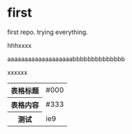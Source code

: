 first
=====

first repo. trying everything.

hhhxxxx

aaaaaaaaaaaaaaaaaaabbbbbbbbbbbbbb

xxxxxx

<table>
  <tr>
    <th>表格标题</th>
    <td>#000</td>
  </tr>
  <tr>
    <th>表格内容</th>
    <td>#333</td>
  </tr>
<tr><th>测试</th><td>ie9</td></tr>
</table>